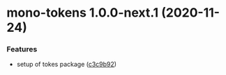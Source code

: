 # mono-tokens 1.0.0-next.1 (2020-11-24)

### Features

- setup of tokes package ([c3c9b92](https://github.com/richmccartney/mono-test/commit/c3c9b92e01be801df552cfc3da651375e22e7587))
